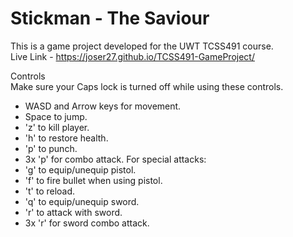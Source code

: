 # Stickman - The Saviour

This is a game project developed for the UWT TCSS491 course.  
Live Link - https://joser27.github.io/TCSS491-GameProject/   

Controls    
Make sure your Caps lock is turned off while using these controls.  
- WASD and Arrow keys for movement.  
- Space to jump.  
- 'z' to kill player.  
- 'h' to restore health.  
- 'p' to punch.  
- 3x 'p' for combo attack.
For special attacks:  
- 'g' to equip/unequip pistol.  
- 'f' to fire bullet when using pistol.
- 't' to reload.
- 'q' to equip/unequip sword.  
- 'r' to attack with sword.
- 3x 'r' for sword combo attack.

